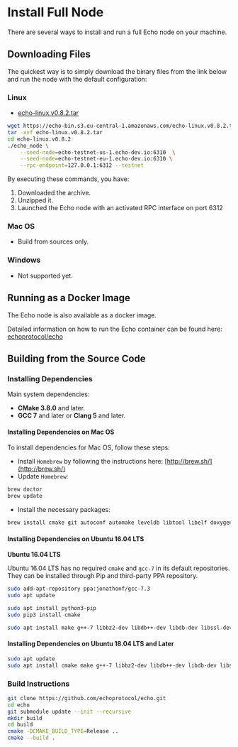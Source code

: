 # Install Full Node

There are several ways to install and run a full Echo node on your machine.

## Downloading Files

The quickest way is to simply download the binary files from the link below and run the node with the default configuration:

### Linux

* [echo-linux.v0.8.2.tar](https://echo-bin.s3.eu-central-1.amazonaws.com/echo-linux.v0.8.2.tar)

```bash
wget https://echo-bin.s3.eu-central-1.amazonaws.com/echo-linux.v0.8.2.tar
tar -xvf echo-linux.v0.8.2.tar
cd echo-linux.v0.8.2
./echo_node \
    --seed-node=echo-testnet-us-1.echo-dev.io:6310  \
    --seed-node=echo-testnet-eu-1.echo-dev.io:6310 \
    --rpc-endpoint=127.0.0.1:6312 --testnet
```

By executing these commands, you have:

1. Downloaded the archive.
2. Unzipped it.
3. Launched the Echo node with an activated RPC interface on port 6312

### Mac OS

* Build from sources only.

### Windows

* Not supported yet.

## Running as a Docker Image

The Echo node is also available as a docker image.

Detailed information on how to run the Echo container can be found here: [echoprotocol/echo](https://hub.docker.com/r/echoprotocol/echo)

## Building from the Source Code

### Installing Dependencies

Main system dependencies:

* **CMake 3.8.0** and later.
* **GCC 7** and later or **Clang 5** and later.

#### Installing Dependencies on Mac OS

To install dependencies for Mac OS, follow these steps:

* Install `Homebrew` by following the instructions here: [http://brew.sh/](http://brew.sh/)
* Update `Homebrew`:

```bash
brew doctor
brew update
```

* Install the necessary packages:

```bash
brew install cmake git autoconf automake leveldb libtool libelf doxygen
```

#### Installing Dependencies on Ubuntu 16.04 LTS

**Ubuntu 16.04 LTS**

Ubuntu 16.04 LTS has no required `cmake` and `gcc-7` in its default repositories. They can be installed through Pip and third-party PPA repository.

```bash
sudo add-apt-repository ppa:jonathonf/gcc-7.3
sudo apt update

sudo apt install python3-pip
sudo pip3 install cmake

sudo apt install make g++-7 libbz2-dev libdb++-dev libdb-dev libssl-dev openssl libreadline-dev autoconf libtool git ntp libcurl4-openssl-dev  libcurl4-openssl-dev libleveldb-dev libelf-dev
```

#### Installing Dependencies on Ubuntu 18.04 LTS and Later

```bash
sudo apt update
sudo apt install cmake make g++-7 libbz2-dev libdb++-dev libdb-dev libssl-dev openssl libreadline-dev autoconf libtool git ntp libcurl4-openssl-dev  libcurl4-openssl-dev libleveldb-dev libelf-dev
```

### Build Instructions

```bash
git clone https://github.com/echoprotocol/echo.git
cd echo
git submodule update --init --recursive
mkdir build
cd build
cmake -DCMAKE_BUILD_TYPE=Release ..
cmake --build .
```

